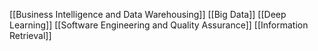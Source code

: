 [[Business Intelligence and Data Warehousing]]
[[Big Data]]
[[Deep Learning]]
[[Software Engineering and Quality Assurance]]
[[Information Retrieval]]
